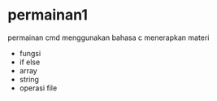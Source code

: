 # permainan1

permainan cmd menggunakan bahasa c
menerapkan materi
- fungsi
- if else
- array
- string
- operasi file
